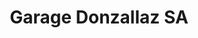 ---
title: "Garage Donzallaz SA"
url: /villars-sainte-croix/garage-donzallaz-sa/
shop: Autowerkstatt
---